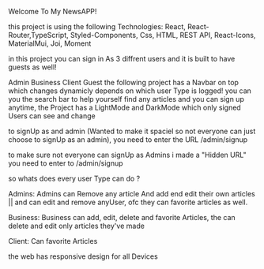 Welcome To My NewsAPP!

this project is using the following Technologies: React, React-Router,TypeScript, Styled-Components, Css, HTML, REST API, React-Icons, MaterialMui, Joi, Moment

in this project you can sign in As 3 diffrent users and it is built to have guests as well!

Admin
Business
Client
Guest
the following project has a Navbar on top which changes dynamicly depends on which user Type is logged! you can you the search bar to help yourself find any articles and you can sign up anytime, the Project has a LightMode and DarkMode which only signed Users can see and change

to signUp as and admin (Wanted to make it spaciel so not everyone can just choose to signUp as an admin), you need to enter the URL /admin/signup

to make sure not everyone can signUp as Admins i made a "Hidden URL" you need to enter to /admin/signup

so whats does every user Type can do ?

Admins:
Admins can Remove any article And add end edit their own articles || and can edit and remove anyUser, ofc they can favorite articles as well.

Business: Business can add, edit, delete and favorite Articles, the can delete and edit only articles they've made

Client: Can favorite Articles

the web has responsive design for all Devices
